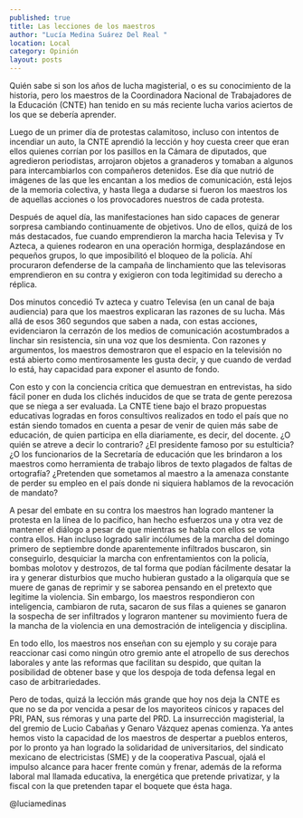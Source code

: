 ```yaml
---
published: true
title: Las lecciones de los maestros
author: "Lucía Medina Suárez Del Real "
location: Local
category: Opinión
layout: posts
---
```


Quién sabe si son los años de lucha magisterial, o es su conocimiento de la historia, pero los maestros de la Coordinadora Nacional de Trabajadores de la Educación (CNTE) han tenido en su más reciente lucha varios aciertos de los que se debería aprender.

Luego de un primer día de protestas calamitoso, incluso con intentos de incendiar un auto, la CNTE aprendió la lección y hoy cuesta creer que eran ellos quienes corrían por los pasillos en la Cámara de diputados, que agredieron periodistas, arrojaron objetos a granaderos y tomaban a algunos para intercambiarlos con compañeros detenidos. Ese día que nutrió de imágenes de las que les encantan a los medios de comunicación, está lejos de la memoria colectiva, y hasta llega a dudarse si fueron los maestros los de aquellas acciones o los provocadores nuestros de cada protesta.

Después de aquel día, las manifestaciones han sido capaces de generar sorpresa cambiando continuamente de objetivos. Uno de ellos, quizá de los más destacados, fue cuando emprendieron la marcha hacia Televisa y Tv Azteca, a quienes rodearon en una operación hormiga, desplazándose en pequeños grupos, lo que imposibilitó el bloqueo de la policía. Ahí procuraron defenderse de la campaña de linchamiento que las televisoras emprendieron en su contra y exigieron con toda legitimidad su derecho a réplica. 

Dos minutos concedió Tv azteca y cuatro Televisa (en un canal de baja audiencia) para que los maestros explicaran las razones de su lucha. Más allá de esos 360 segundos que saben a nada, con estas acciones, evidenciaron la cerrazón de los medios de comunicación acostumbrados a linchar sin resistencia, sin una voz que los desmienta. Con razones y argumentos, los maestros demostraron que el espacio en la televisión no está abierto como mentirosamente les gusta decir, y que cuando de verdad lo está, hay capacidad para exponer el asunto de fondo. 

Con esto y con la conciencia crítica que demuestran en entrevistas, ha sido fácil poner en duda los clichés inducidos de que se trata de gente perezosa que se niega a ser evaluada. La CNTE tiene bajo el brazo propuestas educativas logradas en foros consultivos realizados en todo el país que no están siendo tomados en cuenta a pesar de venir de quien más sabe de educación, de quien participa en ella diariamente, es decir, del docente. ¿O quién se atreve a decir lo contrario? ¿El presidente famoso por su estulticia? ¿O los funcionarios de la Secretaría de educación que les brindaron a los maestros como herramienta de trabajo libros de texto plagados de faltas de ortografía? ¿Pretenden que sometamos al maestro a la amenaza constante de perder su empleo en el país donde ni siquiera hablamos de la revocación de mandato?

A pesar del embate en su contra los maestros han logrado mantener la protesta en la línea de lo pacífico, han hecho esfuerzos una y otra vez de mantener el diálogo a pesar de que mientras se habla con ellos se vota contra ellos. Han incluso logrado salir incólumes de la marcha del domingo primero de septiembre donde aparentemente infiltrados buscaron, sin conseguirlo, desquiciar la marcha con enfrentamientos con la policía, bombas molotov y destrozos, de tal forma que podían fácilmente desatar la ira y generar disturbios que mucho hubieran gustado a la oligarquía que se muere de ganas de reprimir y se saborea pensando en el pretexto que legitime la violencia. Sin embargo, los maestros respondieron con inteligencia, cambiaron de ruta, sacaron de sus filas a quienes se ganaron la sospecha de ser infiltrados y lograron mantener su movimiento fuera de la mancha de la violencia en una demostración de inteligencia y disciplina.

En todo ello, los maestros nos enseñan con su ejemplo y su coraje para reaccionar casi como ningún otro gremio ante el atropello de sus derechos laborales y ante las reformas que facilitan su despido, que quitan la posibilidad de obtener base y que los despoja de toda defensa legal en caso de arbitrariedades.

Pero de todas, quizá la lección más grande que hoy nos deja la CNTE es que no se da por vencida a pesar de los mayoriteos cínicos y rapaces del PRI, PAN, sus rémoras y una parte del PRD. La insurrección magisterial, la del gremio de Lucio Cabañas y Genaro Vázquez apenas comienza. Ya antes hemos visto la capacidad de los maestros de despertar a pueblos enteros, por lo pronto ya han logrado la solidaridad de universitarios, del sindicato mexicano de electricistas (SME) y de la cooperativa Pascual, ojalá el impulso alcance para hacer frente común y frenar, además de la reforma laboral mal llamada educativa, la energética que pretende privatizar, y la fiscal con la que pretenden tapar el boquete que ésta haga. 

@luciamedinas 
